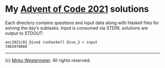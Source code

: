 My [Advent of Code 2021][aoc2021] solutions
===========================================

Each directory contains questions and input data along with Haskell files for solving the day’s subtasks. Input is consumed via STDIN, solutions are output to STDOUT:

    aoc2021/02_Dive$ runhaskell Dive_2 < input
    1965970888

---
(c) [Mirko Westermeier][mw]. All rights reserved.

[aoc2021]: https://adventofcode.com/2021
[mw]: https://github.com/memowe
